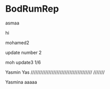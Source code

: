 # BodRumRep

asmaa 

hi

mohamed2

update number 2

moh update3 1/6

Yasmin Yas
//////////////////////////////////////
///////

Yasmina aaaaa
